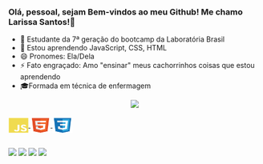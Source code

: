 ### Olá, pessoal, sejam Bem-vindos ao meu Github! Me chamo Larissa Santos!👋

- 📒 Estudante da 7ª geração do bootcamp da Laboratória Brasil
- 🌱 Estou aprendendo JavaScript, CSS, HTML
- 😄 Pronomes: Ela/Dela
- ⚡ Fato engraçado: Amo "ensinar" meus cachorrinhos coisas que estou aprendendo
- 🎓Formada em técnica de enfermagem 

<div align="center">
  <a href="https://github.com/Larasantos97">
  <img height="48%" src="https://github-readme-stats.vercel.app/api?username=Larasantos97&show_icons=true&theme=dracula&include_all_commits=true&count_private=true"/>
</div>
<div style="display: inline_block"><br>
  <img align="center" alt="Lara-Js" height="30" width="40" src="https://raw.githubusercontent.com/devicons/devicon/master/icons/javascript/javascript-plain.svg">
  <img align="center" alt="Lara-HTML" height="30" width="40" src="https://raw.githubusercontent.com/devicons/devicon/master/icons/html5/html5-original.svg">
  <img align="center" alt="Lara-CSS" height="30" width="40" src="https://raw.githubusercontent.com/devicons/devicon/master/icons/css3/css3-original.svg">
</div>
  
  ##
  
  <div> 
  <a href="https://www.instagram.com/badgal_lary/" target="_blank"><img src="https://img.shields.io/badge/-Instagram-%23E4405F?style=for-the-badge&logo=instagram&logoColor=white" target="_blank"></a>
  <a href = "mailto:larissa_reis97@hotmail.com"><img src="https://img.shields.io/badge/Microsoft_Outlook-0078D4?style=for-the-badge&logo=microsoft-outlook&logoColor=white"></a>
  <a href="https://www.linkedin.com/in/larissa-santos97/" target="_blank"><img src="https://img.shields.io/badge/-LinkedIn-%230077B5?style=for-the-badge&logo=linkedin&logoColor=white" target="_blank"></a> 
  <a href="https://acmeco.slack.com/team/U02SEQ2FTF1" target="_blank"><img src="https://img.shields.io/badge/Slack-4A154B?style=for-the-badge&logo=slack&logoColor=white" target="_blank"></a> 
  
</div>
